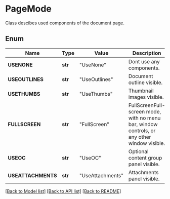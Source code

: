 ﻿# PageMode
Class descibes used components of the document page.

## Enum
Name | Type | Value | Description
------------ | ------------- | ------------- | -------------
**USENONE** | **str** | "UseNone" | Dont use any components.
**USEOUTLINES** | **str** | "UseOutlines" | Document outline visible.
**USETHUMBS** | **str** | "UseThumbs" | Thumbnail images visible.
**FULLSCREEN** | **str** | "FullScreen" | FullScreenFull-screen mode, with no menu bar, window controls, or any other window visible.
**USEOC** | **str** | "UseOC" | Optional content group panel visible.
**USEATTACHMENTS** | **str** | "UseAttachments" | Attachments panel visible.


[[Back to Model list]](../README.md#documentation-for-models) [[Back to API list]](../README.md#documentation-for-api-endpoints) [[Back to README]](../README.md)


